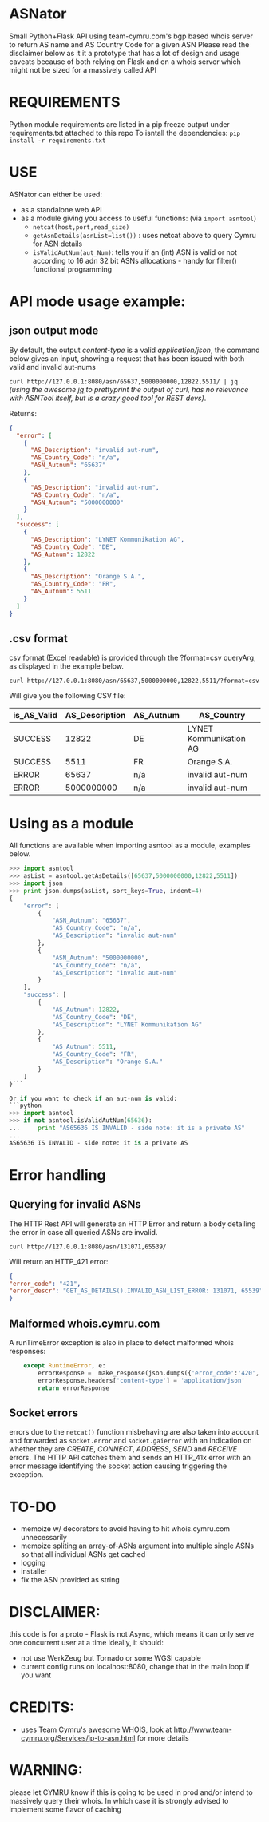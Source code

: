ASNator
=======

Small Python+Flask API using team-cymru.com's bgp based whois server to return AS name and AS Country Code for a given ASN
Please read the disclaimer below as it it a prototype that has a lot of design and usage caveats because of both relying on Flask and on a whois server which might not be sized for a massively called API

# REQUIREMENTS
Python module requirements are listed in a pip freeze output under requirements.txt attached to this repo
To isntall the dependencies:
```pip install -r requirements.txt```

# USE
ASNator can either be used:
- as a standalone web API
- as a module giving you access to useful functions: (via ```import asntool```)
	- ```netcat(host,port,read_size)```
	- ```getAsnDetails(asnList=list())``` : uses netcat above to query Cymru for ASN details
	- ```isValidAutNum(aut_Num)```: tells you if an (int) ASN is valid or not according to 16 adn 32 bit ASNs allocations - handy for filter() functional programming 

# API mode usage example:
## json output mode
By default, the output *content-type* is a valid *application/json*, the command below gives an input, showing a request that has been issued with both valid and invalid aut-nums  

```curl http://127.0.0.1:8080/asn/65637,5000000000,12822,5511/ | jq .```
*(using the awesome <a href='http://stedolan.github.io/jq/'>jq</a> to prettyprint the output of curl, has no relevance with ASNTool itself, but is a crazy good tool for REST devs)*.

Returns:
```json
{
  "error": [
    {
      "AS_Description": "invalid aut-num",
      "AS_Country_Code": "n/a",
      "ASN_Autnum": "65637"
    },
    {
      "AS_Description": "invalid aut-num",
      "AS_Country_Code": "n/a",
      "ASN_Autnum": "5000000000"
    }
  ],
  "success": [
    {
      "AS_Description": "LYNET Kommunikation AG",
      "AS_Country_Code": "DE",
      "AS_Autnum": 12822
    },
    {
      "AS_Description": "Orange S.A.",
      "AS_Country_Code": "FR",
      "AS_Autnum": 5511
    }
  ]
}
```
## .csv format
csv format (Excel readable) is provided through the ?format=csv queryArg, as displayed in the example below.
```
curl http://127.0.0.1:8080/asn/65637,5000000000,12822,5511/?format=csv
```
Will give you the following CSV file:

|is_AS_Valid	|AS_Description	|AS_Autnum	|AS_Country            |
|---------------|---------------|---------------|----------------------|
|SUCCESS	|12822  	|DE	        |LYNET Kommunikation AG|
|SUCCESS	|5511	        |FR	        |Orange S.A.           |
|ERROR	        |65637	        |n/a	        |invalid aut-num       |
|ERROR	        |5000000000	|n/a	        |invalid aut-num       |

# Using as a module
All functions are available when importing asntool as a module, examples below.

```python 
>>> import asntool
>>> asList = asntool.getAsDetails([65637,5000000000,12822,5511])
>>> import json
>>> print json.dumps(asList, sort_keys=True, indent=4)
{
    "error": [
        {
            "ASN_Autnum": "65637", 
            "AS_Country_Code": "n/a", 
            "AS_Description": "invalid aut-num"
        }, 
        {
            "ASN_Autnum": "5000000000", 
            "AS_Country_Code": "n/a", 
            "AS_Description": "invalid aut-num"
        }
    ], 
    "success": [
        {
            "AS_Autnum": 12822, 
            "AS_Country_Code": "DE", 
            "AS_Description": "LYNET Kommunikation AG"
        }, 
        {
            "AS_Autnum": 5511, 
            "AS_Country_Code": "FR", 
            "AS_Description": "Orange S.A."
        }
    ]
}```

Or if you want to check if an aut-num is valid:
```python
>>> import asntool
>>> if not asntool.isValidAutNum(65636):
...     print "AS65636 IS INVALID - side note: it is a private AS"
... 
AS65636 IS INVALID - side note: it is a private AS
```

# Error handling
## Querying for invalid ASNs
The HTTP Rest API will generate an HTTP Error and return a body detailing the error in case all queried ASNs are invalid.
```
curl http://127.0.0.1:8080/asn/131071,65539/
```
Will return an HTTP_421 error:
```json
{
"error_code": "421",
"error_descr": "GET_AS_DETAILS().INVALID_ASN_LIST_ERROR: 131071, 65539"
}
``` 
## Malformed whois.cymru.com
A runTimeError exception is also in place to detect malformed whois responses:
```python
	except RuntimeError, e:
		errorResponse =  make_response(json.dumps({'error_code':'420', 'error_descr':str(e)}), 420)
		errorResponse.headers['content-type'] = 'application/json'
		return errorResponse
```

## Socket errors
errors due to the ```netcat()``` function misbehaving are also taken into account and forwarded as ```socket.error``` and ```socket.gaierror``` with an 
indication on whether they are *CREATE*, *CONNECT*, *ADDRESS*, *SEND* and *RECEIVE* errors. The HTTP API catches them and sends an HTTP_41x error with an error message identifying the socket action causing triggering the exception.

# TO-DO
- memoize w/ decorators to avoid having to hit whois.cymru.com unnecessarily
- memoize spliting an array-of-ASNs argument into multiple single ASNs so that all individual ASNs get cached
- logging
- installer
- fix the ASN provided as string

# DISCLAIMER: 
this code is for a proto - Flask is not Async, which means it can only serve one concurrent user at a time
ideally, it should:
- not use WerkZeug but Tornado or some WGSI capable
- current config runs on localhost:8080, change that in the main loop if you want

# CREDITS:
-  uses Team Cymru's awesome WHOIS, look at http://www.team-cymru.org/Services/ip-to-asn.html for more details

# WARNING: 
please let CYMRU know if this is going to be used in prod and/or intend to massively query their whois.
In which case it is strongly advised to implement some flavor of caching
